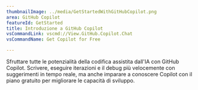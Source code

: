 ```yaml
---
thumbnailImage: ../media/GetStartedWithGitHubCopilot.png
area: GitHub Copilot
featureId: GetStarted
title: Introduzione a GitHub Copilot
vsCommandLink: vscmd://View.GitHub.Copilot.Chat
vsCommandName: Get Copilot for Free

---
```



Sfruttare tutte le potenzialità della codifica assistita dall'IA con GitHub Copilot. Scrivere, eseguire iterazioni e il debug più velocemente con suggerimenti in tempo reale, ma anche imparare a conoscere Copilot con il piano gratuito per migliorare le capacità di sviluppo.

